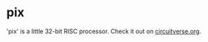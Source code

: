 # pix

'pix' is a little 32-bit RISC processor. Check it out on [circuitverse.org](https://circuitverse.org/users/27264/projects/102373).
